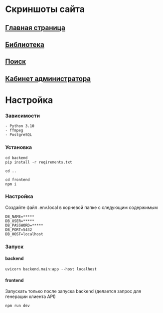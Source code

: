 <h1>Cкриншоты сайта</h1>

## [Главная страница](/docs/home/README.md)

## [Библиотека](/docs/library/README.md)

## [Поиск](/docs/search/README.md)

## [Кабинет администратора](/docs/admin-cabinet/README.md)

<h1>Настройка</h1>

<h3>Зависимости</h3>

    - Python 3.10
    - ffmpeg
    - PostgreSQL

<h3>Установка</h3>

    cd backend
    pip install -r reqirements.txt

    cd ..

    cd frontend
    npm i

<h3>Настройка</h3>

Создайте файл .env.local в корневой папке с следующим содержимым

    DB_NAME=*****
    DB_USER=*****
    DB_PASSWORD=*****
    DB_PORT=5432
    DB_HOST=localhost

<h3>Запуск</h3>

<h4>backend</h4>

    uvicorn backend.main:app --host localhost

<h4>frontend</h4>

Запускать только после запуска backend (делается запрос для генерации клиента API)

    npm run dev

